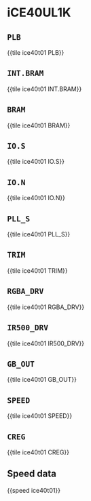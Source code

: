 # iCE40UL1K

## `PLB`

{{tile ice40t01 PLB}}

## `INT.BRAM`

{{tile ice40t01 INT.BRAM}}

## `BRAM`

{{tile ice40t01 BRAM}}

## `IO.S`

{{tile ice40t01 IO.S}}

## `IO.N`

{{tile ice40t01 IO.N}}

## `PLL_S`

{{tile ice40t01 PLL_S}}

## `TRIM`

{{tile ice40t01 TRIM}}

## `RGBA_DRV`

{{tile ice40t01 RGBA_DRV}}

## `IR500_DRV`

{{tile ice40t01 IR500_DRV}}

## `GB_OUT`

{{tile ice40t01 GB_OUT}}

## `SPEED`

{{tile ice40t01 SPEED}}

## `CREG`

{{tile ice40t01 CREG}}

## Speed data

{{speed ice40t01}}
